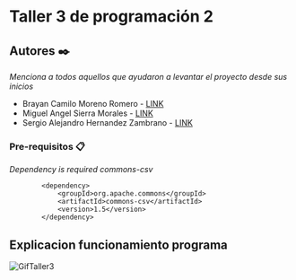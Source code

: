 # Taller 3 de programación 2

## Autores ✒️

_Menciona a todos aquellos que ayudaron a levantar el proyecto desde sus inicios_

- Brayan Camilo Moreno Romero - [LINK](https://github.com/bmorenor)
- Miguel Angel Sierra Morales - [LINK](https://github.com/MICKISS)
- Sergio Alejandro Hernandez Zambrano - [LINK](https://github.com/Sergio-mix)

### Pre-requisitos 📋

_Dependency is required  commons-csv_

```
        <dependency>
            <groupId>org.apache.commons</groupId>
            <artifactId>commons-csv</artifactId>
            <version>1.5</version>
        </dependency>
```
## Explicacion funcionamiento programa
![GifTaller3](https://user-images.githubusercontent.com/73042237/113535421-ff8e1000-9598-11eb-8caa-79b4a1454fd6.gif)
